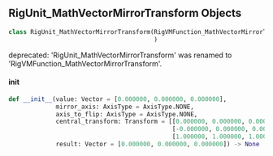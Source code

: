 ## RigUnit_MathVectorMirrorTransform Objects

```python
class RigUnit_MathVectorMirrorTransform(RigVMFunction_MathVectorMirrorTransform
                                        )
```

deprecated: 'RigUnit_MathVectorMirrorTransform' was renamed to 'RigVMFunction_MathVectorMirrorTransform'.

<a id="unreal.RigUnit_MathVectorMirrorTransform.__init__"></a>

#### __init__

```python
def __init__(value: Vector = [0.000000, 0.000000, 0.000000],
             mirror_axis: AxisType = AxisType.NONE,
             axis_to_flip: AxisType = AxisType.NONE,
             central_transform: Transform = [[0.000000, 0.000000, 0.000000],
                                             [-0.000000, 0.000000, 0.000000],
                                             [1.000000, 1.000000, 1.000000]],
             result: Vector = [0.000000, 0.000000, 0.000000]) -> None
```

<a id="unreal.RigVMFunction_MathVectorArraySum"></a>